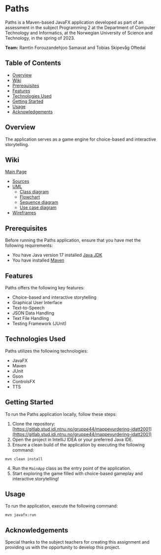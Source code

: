 # Paths

Paths is a Maven-based JavaFX application developed as part of an assessment in the subject Programming 2 at the Department of Computer Technology and Informatics, at the Norwegian University of Science and Technology, in the spring of 2023.

**Team:** Ramtin Forouzandehjoo Samavat and Tobias Skipevåg Oftedal


## Table of Contents

- [Overview](#overview)
- [Wiki](#wiki)
- [Prerequisites](#prerequisites)
- [Features](#features)
- [Technologies Used](#technologies-used)
- [Getting Started](#getting-started)
- [Usage](#usage)
- [Acknowledgements](#acknowledgements)


## Overview

The application serves as a game engine for choice-based and interactive storytelling.

## Wiki
[Main Page](https://gitlab.stud.idi.ntnu.no/gruppe44/mappevurdering-idatt2001/-/wikis/Main-Page)
- [Sources](https://gitlab.stud.idi.ntnu.no/gruppe44/mappevurdering-idatt2001/-/wikis/Main-Page/Sources)
- [UML](https://gitlab.stud.idi.ntnu.no/gruppe44/mappevurdering-idatt2001/-/wikis/Main-Page/UML)
  - [Class diagram](https://gitlab.stud.idi.ntnu.no/gruppe44/mappevurdering-idatt2001/-/wikis/Main-Page/UML/Class-diagram)
  - [Flowchart](https://gitlab.stud.idi.ntnu.no/gruppe44/mappevurdering-idatt2001/-/wikis/Main-Page/UML/Flowchart)
  - [Sequence diagram](https://gitlab.stud.idi.ntnu.no/gruppe44/mappevurdering-idatt2001/-/wikis/Main-Page/UML/Sequence-diagram)
  - [Use case diagram](https://gitlab.stud.idi.ntnu.no/gruppe44/mappevurdering-idatt2001/-/wikis/Main-Page/UML/Use-case-diagram)
- [Wireframes](https://gitlab.stud.idi.ntnu.no/gruppe44/mappevurdering-idatt2001/-/wikis/Main-Page/wireframes)

## Prerequisites

Before running the Paths application, ensure that you have met the following requirements:

- You have Java version 17 installed [Java JDK](https://www.oracle.com/java/technologies/downloads/)
- You have installed [Maven](https://maven.apache.org/download.cgi)


## Features

Paths offers the following key features:

- Choice-based and interactive storytelling
- Graphical User Interface
- Text-to-Speech
- JSON Data Handling
- Text File Handling 
- Testing Framework (JUnit)


## Technologies Used

Paths utilizes the following technologies:

- JavaFX
- Maven
- JUnit
- Gson
- ControlsFX
- TTS


## Getting Started

To run the Paths application locally, follow these steps:

1. Clone the repository: [https://gitlab.stud.idi.ntnu.no/gruppe44/mappevurdering-idatt2001](https://gitlab.stud.idi.ntnu.no/gruppe44/mappevurdering-idatt2001)
2. Open the project in IntelliJ IDEA or your preferred Java IDE.
3. Ensure a clean build of the application by executing the following command: 
```
mvn clean install
```
4. Run the `MainApp` class as the entry point of the application.
5. Start exploring the game filled with choice-based gameplay and interactive storytelling!


## Usage
To run the application, execute the following command:
```
mvn javafx:run
```

## Acknowledgements

Special thanks to the subject teachers for creating this assignment and providing us with the opportunity to develop this project.


